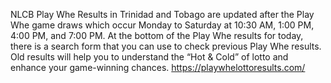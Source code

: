  
 NLCB Play Whe Results in Trinidad and Tobago are updated after the Play Whe game draws which occur Monday to Saturday at 10:30 AM, 1:00 PM, 4:00 PM, and 7:00 PM. At the bottom of the Play Whe results for today, there is a search form that you can use to check previous Play Whe results. Old results will help you to understand the “Hot & Cold” of lotto and enhance your game-winning chances.
 https://playwhelottoresults.com/
